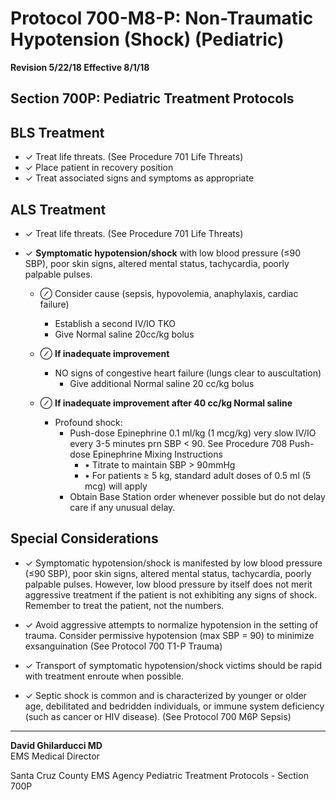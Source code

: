 # Protocol 700-M8-P: Non-Traumatic Hypotension (Shock) (Pediatric)

**Revision 5/22/18 Effective 8/1/18**

## Section 700P: Pediatric Treatment Protocols

## BLS Treatment

- ✓ Treat life threats. (See Procedure 701 Life Threats)
- ✓ Place patient in recovery position
- ✓ Treat associated signs and symptoms as appropriate

## ALS Treatment

- ✓ Treat life threats. (See Procedure 701 Life Threats)

- ✓ **Symptomatic hypotension/shock** with low blood pressure (≤90 SBP), poor skin signs, altered mental status, tachycardia, poorly palpable pulses.

  - ⊘ Consider cause (sepsis, hypovolemia, anaphylaxis, cardiac failure)
    - Establish a second IV/IO TKO
    - Give Normal saline 20cc/kg bolus
  
  - ⊘ **If inadequate improvement**
    - NO signs of congestive heart failure (lungs clear to auscultation)
      - Give additional Normal saline 20 cc/kg bolus
  
  - ⊘ **If inadequate improvement after 40 cc/kg Normal saline**
    - Profound shock:
      - Push-dose Epinephrine 0.1 ml/kg (1 mcg/kg) very slow IV/IO every 3-5 minutes prn SBP < 90. See Procedure 708 Push-dose Epinephrine Mixing Instructions
        - • Titrate to maintain SBP > 90mmHg
        - • For patients ≥ 5 kg, standard adult doses of 0.5 ml (5 mcg) will apply
      - Obtain Base Station order whenever possible but do not delay care if any unusual delay.

## Special Considerations

- ✓ Symptomatic hypotension/shock is manifested by low blood pressure (≤90 SBP), poor skin signs, altered mental status, tachycardia, poorly palpable pulses. However, low blood pressure by itself does not merit aggressive treatment if the patient is not exhibiting any signs of shock. Remember to treat the patient, not the numbers.

- ✓ Avoid aggressive attempts to normalize hypotension in the setting of trauma. Consider permissive hypotension (max SBP = 90) to minimize exsanguination (See Protocol 700 T1-P Trauma)

- ✓ Transport of symptomatic hypotension/shock victims should be rapid with treatment enroute when possible.

- ✓ Septic shock is common and is characterized by younger or older age, debilitated and bedridden individuals, or immune system deficiency (such as cancer or HIV disease). (See Protocol 700 M6P Sepsis)

---

**David Ghilarducci MD**  
EMS Medical Director

Santa Cruz County EMS Agency Pediatric Treatment Protocols - Section 700P

